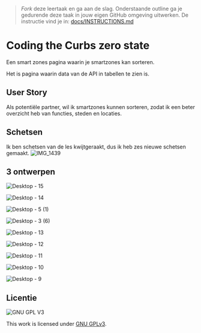 > _Fork_ deze leertaak en ga aan de slag. Onderstaande outline ga je gedurende deze taak in jouw eigen GitHub omgeving uitwerken. De instructie vind je in: [docs/INSTRUCTIONS.md](docs/INSTRUCTIONS.md)

# Coding the Curbs zero state
Een smart zones pagina waarin je smartzones kan sorteren.

Het is pagina waarin data van de API in tabellen te zien is. 

## User Story
Als potentiële partner, wil ik smartzones kunnen sorteren, zodat ik een beter overzicht heb van functies, steden en locaties.

## Schetsen
Ik ben schetsen van de les kwijtgeraakt, dus ik heb zes nieuwe schetsen gemaakt.
![IMG_1439](https://user-images.githubusercontent.com/69635977/160085574-3a7398c7-839a-474d-b431-0abc77a04c86.jpg)

## 3 ontwerpen
<!-- Toon de 3 ontwerpen die je in detai hebt uitgewerkt, leg de Visuele Hieratchie uit en noteer de feedback van de opdrachtgever -->
![Desktop - 15](https://user-images.githubusercontent.com/69635977/163678004-817bf1cc-f18f-43cc-bbc9-ec78cca52362.png)

![Desktop - 14](https://user-images.githubusercontent.com/69635977/163678007-3c452a1a-d6b1-4513-98cd-a94484f40b46.png)

![Desktop - 5 (1)](https://user-images.githubusercontent.com/69635977/163678013-3a9fea9e-6d4b-4c46-9e6a-46e1bf7f428d.png)

![Desktop - 3 (6)](https://user-images.githubusercontent.com/69635977/163678017-f51c253f-6fd4-4e72-b348-04ca78a4e502.png)

![Desktop - 13](https://user-images.githubusercontent.com/69635977/163678019-e3113750-d6f0-4fe8-be68-a58e828cbc64.png)

![Desktop - 12](https://user-images.githubusercontent.com/69635977/163678022-4be55253-12dd-4d93-b08a-dde3a571bd28.png)

![Desktop - 11](https://user-images.githubusercontent.com/69635977/163678025-cc188896-d77a-40d6-b28f-4ab48c73354c.png)

![Desktop - 10](https://user-images.githubusercontent.com/69635977/163678027-45a44ca9-5a70-4c3f-ac12-98d37f3bcb34.png)

![Desktop - 9](https://user-images.githubusercontent.com/69635977/163678030-40fadb23-8e3c-4e3d-81ff-21019cebec2a.png)

## Licentie

![GNU GPL V3](https://www.gnu.org/graphics/gplv3-127x51.png)

This work is licensed under [GNU GPLv3](./LICENSE).
